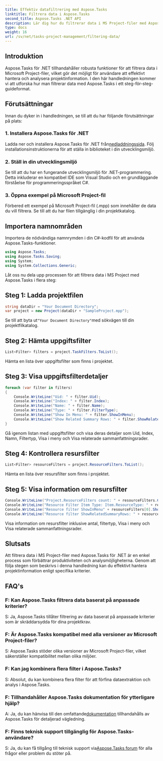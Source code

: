 ```yaml
---
title: Effektiv datafiltrering med Aspose.Tasks
linktitle: Filtrera data i Aspose.Tasks
second_title: Aspose.Tasks .NET API
description: Lär dig hur du filtrerar data i MS Project-filer med Aspose.Tasks för .NET. Förbättra produktiviteten och analysmöjligheterna utan ansträngning.
type: docs
weight: 16
url: /sv/net/tasks-project-management/filtering-data/
---
```

## Introduktion
Aspose.Tasks för .NET tillhandahåller robusta funktioner för att filtrera data i Microsoft Project-filer, vilket gör det möjligt för användare att effektivt hantera och analysera projektinformation. I den här handledningen kommer vi att utforska hur man filtrerar data med Aspose.Tasks i ett steg-för-steg-guideformat.
## Förutsättningar
Innan du dyker in i handledningen, se till att du har följande förutsättningar på plats:
### 1. Installera Aspose.Tasks för .NET
 Ladda ner och installera Aspose.Tasks för .NET från[nedladdningssida](https://releases.aspose.com/tasks/net/). Följ installationsinstruktionerna för att ställa in biblioteket i din utvecklingsmiljö.
### 2. Ställ in din utvecklingsmiljö
Se till att du har en fungerande utvecklingsmiljö för .NET-programmering. Detta inkluderar en kompatibel IDE som Visual Studio och en grundläggande förståelse för programmeringsspråket C#.
### 3. Öppna exempel på Microsoft Project-fil
Förbered ett exempel på Microsoft Project-fil (.mpp) som innehåller de data du vill filtrera. Se till att du har filen tillgänglig i din projektkatalog.
## Importera namnområden
Importera de nödvändiga namnrymden i din C#-kodfil för att använda Aspose.Tasks-funktioner.

```csharp
using Aspose.Tasks;
using Aspose.Tasks.Saving;
using System;
using System.Collections.Generic;

```
Låt oss nu dela upp processen för att filtrera data i MS Project med Aspose.Tasks i flera steg:
## Steg 1: Ladda projektfilen
```csharp
string dataDir = "Your Document Directory";
var project = new Project(dataDir + "SampleProject.mpp");
```
 Se till att byta ut`"Your Document Directory"`med sökvägen till din projektfilkatalog.
## Steg 2: Hämta uppgiftsfilter
```csharp
List<Filter> filters = project.TaskFilters.ToList();
```
Hämta en lista över uppgiftsfilter som finns i projektet.
## Steg 3: Visa uppgiftsfilterdetaljer
```csharp
foreach (var filter in filters)
{
    Console.WriteLine("Uid: " + filter.Uid);
    Console.WriteLine("Index: " + filter.Index);
    Console.WriteLine("Name: " + filter.Name);
    Console.WriteLine("Type: " + filter.FilterType);
    Console.WriteLine("Show In Menu: " + filter.ShowInMenu);
    Console.WriteLine("Show Related Summary Rows: " + filter.ShowRelatedSummaryRows);
}
```
Gå igenom listan med uppgiftsfilter och visa deras detaljer som Uid, Index, Namn, Filtertyp, Visa i meny och Visa relaterade sammanfattningsrader.
## Steg 4: Kontrollera resursfilter
```csharp
List<Filter> resourceFilters = project.ResourceFilters.ToList();
```
Hämta en lista över resursfilter som finns i projektet.
## Steg 5: Visa information om resursfilter
```csharp
Console.WriteLine("Project.ResourceFilters count: " + resourceFilters.Count);
Console.WriteLine("Resource Filter Item Type: Item.ResourceType: " + resourceFilters[0].FilterType);
Console.WriteLine("Resource filter ShowInMenu" + resourceFilters[0].ShowInMenu);
Console.WriteLine("Resource filter ShowRelatedSummaryRows: " + resourceFilters[0].ShowRelatedSummaryRows);
```
Visa information om resursfilter inklusive antal, filtertyp, Visa i meny och Visa relaterade sammanfattningsrader.
## Slutsats
Att filtrera data i MS Project-filer med Aspose.Tasks för .NET är en enkel process som förbättrar produktiviteten och analysmöjligheterna. Genom att följa stegen som beskrivs i denna handledning kan du effektivt hantera projektinformation enligt specifika kriterier.
## FAQ's
### F: Kan Aspose.Tasks filtrera data baserat på anpassade kriterier?
S: Ja, Aspose.Tasks tillåter filtrering av data baserat på anpassade kriterier som är skräddarsydda för dina projektkrav.
### F: Är Aspose.Tasks kompatibel med alla versioner av Microsoft Project-filer?
S: Aspose.Tasks stöder olika versioner av Microsoft Project-filer, vilket säkerställer kompatibilitet mellan olika miljöer.
### F: Kan jag kombinera flera filter i Aspose.Tasks?
S: Absolut, du kan kombinera flera filter för att förfina dataextraktion och analys i Aspose.Tasks.
### F: Tillhandahåller Aspose.Tasks dokumentation för ytterligare hjälp?
 A: Ja, du kan hänvisa till den omfattande[dokumentation](https://reference.aspose.com/tasks/net/) tillhandahålls av Aspose.Tasks för detaljerad vägledning.
### F: Finns teknisk support tillgänglig för Aspose.Tasks-användare?
 S: Ja, du kan få tillgång till teknisk support via[Aspose.Tasks forum](https://forum.aspose.com/c/tasks/15) för alla frågor eller problem du stöter på.